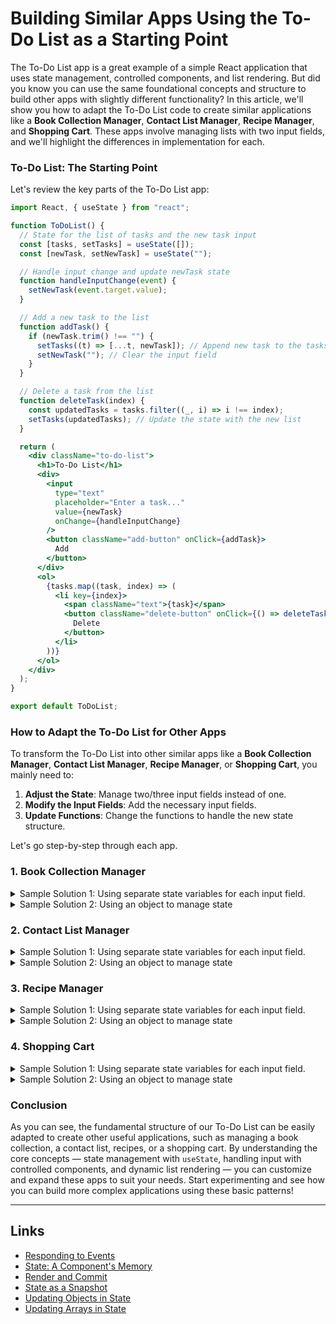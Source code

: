# Building Similar Apps Using the To-Do List as a Starting Point

The To-Do List app is a great example of a simple React application that uses state management, controlled components, and list rendering. But did you know you can use the same foundational concepts and structure to build other apps with slightly different functionality? In this article, we'll show you how to adapt the To-Do List code to create similar applications like a **Book Collection Manager**, **Contact List Manager**, **Recipe Manager**, and **Shopping Cart**. These apps involve managing lists with two input fields, and we'll highlight the differences in implementation for each.

### To-Do List: The Starting Point

Let's review the key parts of the To-Do List app:

```jsx
import React, { useState } from "react";

function ToDoList() {
  // State for the list of tasks and the new task input
  const [tasks, setTasks] = useState([]);
  const [newTask, setNewTask] = useState("");

  // Handle input change and update newTask state
  function handleInputChange(event) {
    setNewTask(event.target.value);
  }

  // Add a new task to the list
  function addTask() {
    if (newTask.trim() !== "") {
      setTasks((t) => [...t, newTask]); // Append new task to the tasks array
      setNewTask(""); // Clear the input field
    }
  }

  // Delete a task from the list
  function deleteTask(index) {
    const updatedTasks = tasks.filter((_, i) => i !== index);
    setTasks(updatedTasks); // Update the state with the new list
  }

  return (
    <div className="to-do-list">
      <h1>To-Do List</h1>
      <div>
        <input
          type="text"
          placeholder="Enter a task..."
          value={newTask}
          onChange={handleInputChange}
        />
        <button className="add-button" onClick={addTask}>
          Add
        </button>
      </div>
      <ol>
        {tasks.map((task, index) => (
          <li key={index}>
            <span className="text">{task}</span>
            <button className="delete-button" onClick={() => deleteTask(index)}>
              Delete
            </button>
          </li>
        ))}
      </ol>
    </div>
  );
}

export default ToDoList;
```

### How to Adapt the To-Do List for Other Apps

To transform the To-Do List into other similar apps like a **Book Collection Manager**, **Contact List Manager**, **Recipe Manager**, or **Shopping Cart**, you mainly need to:
1. **Adjust the State**: Manage two/three input fields instead of one.
2. **Modify the Input Fields**: Add the necessary input fields.
3. **Update Functions**: Change the functions to handle the new state structure.

Let's go step-by-step through each app.

### 1. Book Collection Manager

<details>
<summary>Sample Solution 1: Using separate state variables for each input field.</summary>

```js
import React, { useState } from "react";

function BookCollectionManager() {
  const [books, setBooks] = useState([]);
  const [title, setTitle] = useState("");
  const [author, setAuthor] = useState("");

  // Handle input change for title
  function handleTitleChange(event) {
    setTitle(event.target.value);
  }

  // Handle input change for author
  function handleAuthorChange(event) {
    setAuthor(event.target.value);
  }

  // Add a new book to the list
  function addBook() {
    if (title.trim() !== "" && author.trim() !== "") {
      setBooks((b) => [...b, { title, author }]);
      setTitle("");
      setAuthor(""); // Clear the input fields
    }
  }

  // Delete a book from the list
  function deleteBook(index) {
    const updatedBooks = books.filter((_, i) => i !== index);
    setBooks(updatedBooks);
  }

  return (
    <div className="book-collection">
      <h1>Book Collection Manager</h1>
      <div>
        <input
          type="text"
          placeholder="Enter book title..."
          value={title}
          onChange={handleTitleChange}
        />
        <input
          type="text"
          placeholder="Enter author name..."
          value={author}
          onChange={handleAuthorChange}
        />
        <button onClick={addBook}>Add Book</button>
      </div>
      <ol>
        {books.map((book, index) => (
          <li key={index}>
            {book.title} by {book.author}
            <button onClick={() => deleteBook(index)}>Delete</button>
          </li>
        ))}
      </ol>
    </div>
  );
}

export default BookCollectionManager;
```

</details>


<details>
<summary>Sample Solution 2: Using an object to manage state</summary>

**Differences from To-Do List:**
- Two input fields: `title` and `author`.
- Each entry is an object with `title` and `author` properties instead of a single string.

**Updated Code for Book Collection Manager:**

```jsx
import React, { useState } from "react";

function BookCollectionManager() {
  const [books, setBooks] = useState([]);
  const [newBook, setNewBook] = useState({ title: "", author: "" });

  // Handle input change for both fields
  function handleInputChange(event) {
    const { name, value } = event.target;
    setNewBook((prevBook) => ({ ...prevBook, [name]: value }));
  }

  // Add a new book to the list
  function addBook() {
    if (newBook.title.trim() !== "" && newBook.author.trim() !== "") {
      setBooks((b) => [...b, newBook]);
      setNewBook({ title: "", author: "" }); // Clear the input fields
    }
  }

  // Delete a book from the list
  function deleteBook(index) {
    const updatedBooks = books.filter((_, i) => i !== index);
    setBooks(updatedBooks);
  }

  return (
    <div className="book-collection">
      <h1>Book Collection Manager</h1>
      <div>
        <input
          type="text"
          placeholder="Enter book title..."
          name="title"
          value={newBook.title}
          onChange={handleInputChange}
        />
        <input
          type="text"
          placeholder="Enter author name..."
          name="author"
          value={newBook.author}
          onChange={handleInputChange}
        />
        <button onClick={addBook}>Add Book</button>
      </div>
      <ol>
        {books.map((book, index) => (
          <li key={index}>
            {book.title} by {book.author}
            <button onClick={() => deleteBook(index)}>Delete</button>
          </li>
        ))}
      </ol>
    </div>
  );
}

export default BookCollectionManager;
```

- **Explanation of `handleInputChange` Function in React**  

    This function is a **universal event handler** for updating state when input fields change in a React form. It efficiently handles multiple input fields without needing separate state handlers for each field.


  **Code Breakdown**
  ```jsx
  function handleInputChange(event) {
    const { name, value } = event.target;  // Extract name and value from input field
    setNewBook((prevBook) => ({ ...prevBook, [name]: value }));
  }
  ```


  **How It Works**
  1. **Extracts `name` and `value` from the input field**  
    - `event.target` refers to the input element that triggered the change.  
    - `{ name, value } = event.target` destructures the `name` and `value` properties.

  2. **Updates State Using an Updater Function**
    ```jsx
    setNewBook((prevBook) => ({ ...prevBook, [name]: value }));
    ```
    - `prevBook` represents the previous state of the `newBook` object.  
    - `{ ...prevBook }` spreads the existing properties of `prevBook` to keep them unchanged.  
    - `[name]: value` dynamically updates the property in `prevBook` that corresponds to the input’s `name` attribute.
   3. **How It Works in the Form**   
    - When the **title** input is updated, `setNewBook` updates **only** the `title` field. 
    - When the **author** input is updated, `setNewBook` updates **only** the `author` field.
    - Other fields remain **unchanged** due to `{ ...prevBook }`.  
   4. **Why Use This Approach?**   
    - **Handles multiple fields dynamically**  
    - **Prevents overwriting other fields** in the object  
    - **Works with controlled components** in React  



</details>


### 2. Contact List Manager

<details>

<summary>Sample Solution 1: Using separate state variables for each input field.</summary>

```js
import React, { useState } from "react";

function ContactListManager() {
  const [contacts, setContacts] = useState([]);
  const [name, setName] = useState("");
  const [email, setEmail] = useState("");

  // Handle input change for name
  function handleNameChange(event) {
    setName(event.target.value);
  }

  // Handle input change for email
  function handleEmailChange(event) {
    setEmail(event.target.value);
  }

  // Add a new contact to the list
  function addContact() {
    if (name.trim() !== "" && email.trim() !== "") {
      setContacts((c) => [...c, { name, email }]);
      setName("");
      setEmail(""); // Clear the input fields
    }
  }

  // Delete a contact from the list
  function deleteContact(index) {
    const updatedContacts = contacts.filter((_, i) => i !== index);
    setContacts(updatedContacts);
  }

  return (
    <div className="contact-list">
      <h1>Contact List Manager</h1>
      <div>
        <input
          type="text"
          placeholder="Enter name..."
          value={name}
          onChange={handleNameChange}
        />
        <input
          type="email"
          placeholder="Enter email..."
          value={email}
          onChange={handleEmailChange}
        />
        <button onClick={addContact}>Add Contact</button>
      </div>
      <ol>
        {contacts.map((contact, index) => (
          <li key={index}>
            {contact.name} ({contact.email})
            <button onClick={() => deleteContact(index)}>Delete</button>
          </li>
        ))}
      </ol>
    </div>
  );
}

export default ContactListManager;
```

</details> 

<details>

<summary>Sample Solution 2: Using an object to manage state</summary>

**Differences from To-Do List:**
- Two input fields: `name` and `email`.
- Each contact entry is an object containing `name` and `email`.

**Updated Code for Contact List Manager:**

```jsx
import React, { useState } from "react";

function ContactListManager() {
  const [contacts, setContacts] = useState([]);
  const [newContact, setNewContact] = useState({ name: "", email: "" });

  function handleInputChange(event) {
    const { name, value } = event.target;
    setNewContact((prevContact) => ({ ...prevContact, [name]: value }));
  }

  function addContact() {
    if (newContact.name.trim() !== "" && newContact.email.trim() !== "") {
      setContacts((c) => [...c, newContact]);
      setNewContact({ name: "", email: "" });
    }
  }

  function deleteContact(index) {
    const updatedContacts = contacts.filter((_, i) => i !== index);
    setContacts(updatedContacts);
  }

  return (
    <div className="contact-list">
      <h1>Contact List Manager</h1>
      <div>
        <input
          type="text"
          placeholder="Enter name..."
          name="name"
          value={newContact.name}
          onChange={handleInputChange}
        />
        <input
          type="email"
          placeholder="Enter email..."
          name="email"
          value={newContact.email}
          onChange={handleInputChange}
        />
        <button onClick={addContact}>Add Contact</button>
      </div>
      <ol>
        {contacts.map((contact, index) => (
          <li key={index}>
            {contact.name} ({contact.email})
            <button onClick={() => deleteContact(index)}>Delete</button>
          </li>
        ))}
      </ol>
    </div>
  );
}

export default ContactListManager;
```
</details> 


### 3. Recipe Manager

<details>

<summary>Sample Solution 1: Using separate state variables for each input field.</summary>

```js
import React, { useState } from "react";

function RecipeManager() {
  const [recipes, setRecipes] = useState([]);
  const [name, setName] = useState("");
  const [ingredients, setIngredients] = useState("");

  // Handle input change for name
  function handleNameChange(event) {
    setName(event.target.value);
  }

  // Handle input change for ingredients
  function handleIngredientsChange(event) {
    setIngredients(event.target.value);
  }

  // Add a new recipe to the list
  function addRecipe() {
    if (name.trim() !== "" && ingredients.trim() !== "") {
      setRecipes((r) => [...r, { name, ingredients }]);
      setName("");
      setIngredients(""); // Clear the input fields
    }
  }

  // Delete a recipe from the list
  function deleteRecipe(index) {
    const updatedRecipes = recipes.filter((_, i) => i !== index);
    setRecipes(updatedRecipes);
  }

  return (
    <div className="recipe-manager">
      <h1>Recipe Manager</h1>
      <div>
        <input
          type="text"
          placeholder="Enter recipe name..."
          value={name}
          onChange={handleNameChange}
        />
        <input
          type="text"
          placeholder="Enter ingredients..."
          value={ingredients}
          onChange={handleIngredientsChange}
        />
        <button onClick={addRecipe}>Add Recipe</button>
      </div>
      <ol>
        {recipes.map((recipe, index) => (
          <li key={index}>
            {recipe.name}: {recipe.ingredients}
            <button onClick={() => deleteRecipe(index)}>Delete</button>
          </li>
        ))}
      </ol>
    </div>
  );
}

export default RecipeManager;
```

</details> 


<details>

<summary>Sample Solution 2: Using an object to manage state</summary>

**Differences from To-Do List:**
- Two input fields: `name` and `ingredients`.
- Each recipe is an object with `name` and `ingredients`.

**Updated Code for Recipe Manager:**

```jsx
import React, { useState } from "react";

function RecipeManager() {
  const [recipes, setRecipes] = useState([]);
  const [newRecipe, setNewRecipe] = useState({ name: "", ingredients: "" });

  function handleInputChange(event) {
    const { name, value } = event.target;
    setNewRecipe((prevRecipe) => ({ ...prevRecipe, [name]: value }));
  }

  function addRecipe() {
    if (newRecipe.name.trim() !== "" && newRecipe.ingredients.trim() !== "") {
      setRecipes((r) => [...r, newRecipe]);
      setNewRecipe({ name: "", ingredients: "" });
    }
  }

  function deleteRecipe(index) {
    const updatedRecipes = recipes.filter((_, i) => i !== index);
    setRecipes(updatedRecipes);
  }

  return (
    <div className="recipe-manager">
      <h1>Recipe Manager</h1>
      <div>
        <input
          type="text"
          placeholder="Enter recipe name..."
          name="name"
          value={newRecipe.name}
          onChange={handleInputChange}
        />
        <input
          type="text"
          placeholder="Enter ingredients..."
          name="ingredients"
          value={newRecipe.ingredients}
          onChange={handleInputChange}
        />
        <button onClick={addRecipe}>Add Recipe</button>
      </div>
      <ol>
        {recipes.map((recipe, index) => (
          <li key={index}>
            {recipe.name}: {recipe.ingredients}
            <button onClick={() => deleteRecipe(index)}>Delete</button>
          </li>
        ))}
      </ol>
    </div>
  );
}

export default RecipeManager;
```
</details> 


### 4. Shopping Cart


<details>

<summary>Sample Solution 1: Using separate state variables for each input field.</summary>

```js
import React, { useState } from "react";

function ShoppingCart() {
  const [items, setItems] = useState([]);
  const [itemName, setItemName] = useState("");
  const [quantity, setQuantity] = useState("");

  // Handle input change for item name
  function handleItemNameChange(event) {
    setItemName(event.target.value);
  }

  // Handle input change for quantity
  function handleQuantityChange(event) {
    setQuantity(event.target.value);
  }

  // Add a new item to the list
  function addItem() {
    if (itemName.trim() !== "" && quantity.trim() !== "") {
      setItems((i) => [...i, { itemName, quantity }]);
      setItemName("");
      setQuantity(""); // Clear the input fields
    }
  }

  // Delete an item from the list
  function deleteItem(index) {
    const updatedItems = items.filter((_, i) => i !== index);
    setItems(updatedItems);
  }

  return (
    <div className="shopping-cart">
      <h1>Shopping Cart</h1>
      <div>
        <input
          type="text"
          placeholder="Enter item name..."
          value={itemName}
          onChange={handleItemNameChange}
        />
        <input
          type="number"
          placeholder="Enter quantity..."
          value={quantity}
          onChange={handleQuantityChange}
        />
        <button onClick={addItem}>Add Item</button>
      </div>
      <ol>
        {items.map((item, index) => (
          <li key={index}>
            {item.itemName} - {item.quantity}
            <button onClick={() => deleteItem(index)}>Delete</button>
          </li>
        ))}
      </ol>
    </div>
  );
}

export default ShoppingCart;
```

</details> 


<details>

<summary>Sample Solution 2: Using an object to manage state</summary>

**Differences from To-Do List:**
- Two input fields: `item name` and `quantity`.
- Each shopping cart entry is an object with `item` and `quantity`.

**Updated Code for Shopping Cart:**

```jsx
import React, { useState } from "react";

function ShoppingCart() {
  const [items, setItems] = useState([]);
  const [newItem, setNewItem] = useState({ itemName: "", quantity

: "" });

  function handleInputChange(event) {
    const { name, value } = event.target;
    setNewItem((prevItem) => ({ ...prevItem, [name]: value }));
  }

  function addItem() {
    if (newItem.itemName.trim() !== "" && newItem.quantity.trim() !== "") {
      setItems((i) => [...i, newItem]);
      setNewItem({ itemName: "", quantity: "" });
    }
  }

  function deleteItem(index) {
    const updatedItems = items.filter((_, i) => i !== index);
    setItems(updatedItems);
  }

  return (
    <div className="shopping-cart">
      <h1>Shopping Cart</h1>
      <div>
        <input
          type="text"
          placeholder="Enter item name..."
          name="itemName"
          value={newItem.itemName}
          onChange={handleInputChange}
        />
        <input
          type="number"
          placeholder="Enter quantity..."
          name="quantity"
          value={newItem.quantity}
          onChange={handleInputChange}
        />
        <button onClick={addItem}>Add Item</button>
      </div>
      <ol>
        {items.map((item, index) => (
          <li key={index}>
            {item.itemName} - {item.quantity}
            <button onClick={() => deleteItem(index)}>Delete</button>
          </li>
        ))}
      </ol>
    </div>
  );
}

export default ShoppingCart;
```
</details> 

### Conclusion

As you can see, the fundamental structure of our To-Do List can be easily adapted to create other useful applications, such as managing a book collection, a contact list, recipes, or a shopping cart. By understanding the core concepts — state management with `useState`, handling input with controlled components, and dynamic list rendering — you can customize and expand these apps to suit your needs. Start experimenting and see how you can build more complex applications using these basic patterns!

---
## Links

-  [Responding to Events](https://react.dev/learn/responding-to-events)
- [State: A Component's Memory](https://react.dev/learn/state-a-components-memory)
- [Render and Commit](https://react.dev/learn/render-and-commit)
- [State as a Snapshot](https://react.dev/learn/state-as-a-snapshot)
- [Updating Objects in State](https://react.dev/learn/updating-objects-in-state)
- [Updating Arrays in State](https://react.dev/learn/updating-arrays-in-state)

